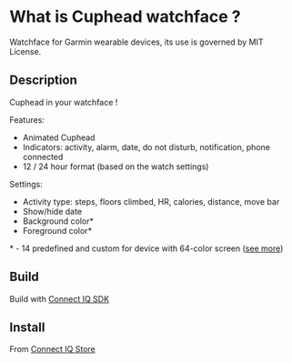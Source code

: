 What is Cuphead watchface ?
===============================
Watchface for Garmin wearable devices, its use is governed by MIT License.

Description
-------------------------------
Cuphead in your watchface !

Features:
- Animated Cuphead
- Indicators: activity, alarm, date, do not disturb, notification, phone connected
- 12 / 24 hour format (based on the watch settings)

Settings:
- Activity type: steps, floors climbed, HR, calories, distance, move bar
- Show/hide date
- Background color*
- Foreground color*

\* \- 14 predefined and custom for device with 64-color screen ([see more](https://developer.garmin.com/connect-iq/user-experience-guide/page-layout/))

Build
-------------------------------
Build with [Connect IQ SDK](https://developer.garmin.com/connect-iq/sdk/)

Install
-------------------------------
From [Connect IQ Store](https://apps.garmin.com/en-US/apps/96911458-fecc-4893-910e-9f5dd1be23d3)
